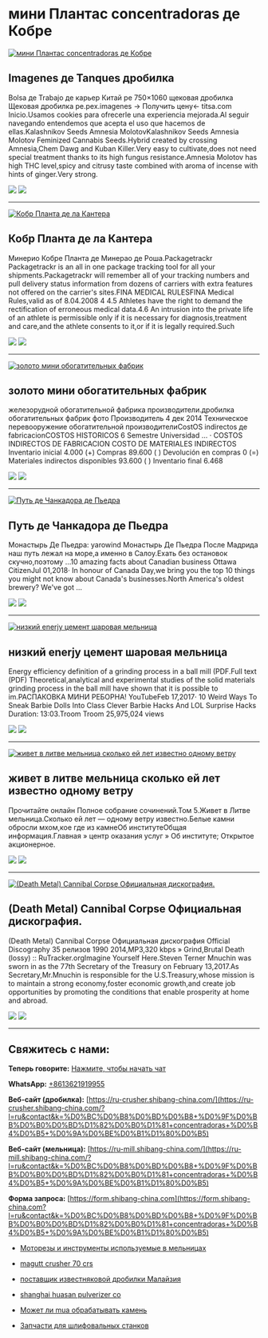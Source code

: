 # мини Плантас concentradoras де Кобре

<a href="https://swt.shibang-china.com/?l=ru&img&k=%D0%BC%D0%B8%D0%BD%D0%B8+%D0%9F%D0%BB%D0%B0%D0%BD%D1%82%D0%B0%D1%81+concentradoras+%D0%B4%D0%B5+%D0%9A%D0%BE%D0%B1%D1%80%D0%B5" target="_blank">![мини Плантас concentradoras де Кобре](http://static.shibang-china.com/all-800x300/356.jpg)</a>

## Imagenes де Tanques дробилка
Bolsa де Trabajo де карьер Китай pe 750×1060 щековая дробилка Щековая дробилка pe.pex.imagenes → Получить цену← titsa.com Inicio.Usamos cookies para ofrecerle una experiencia mejorada.Al seguir navegando entendemos que acepta el uso que hacemos de ellas.Kalashnikov Seeds Amnesia MolotovKalashnikov Seeds Amnesia Molotov Feminized Cannabis Seeds.Hybrid created by crossing Amnesia,Chem Dawg and Kuban Killer.Very easy to cultivate,does not need special treatment thanks to its high fungus resistance.Amnesia Molotov has high THC level,spicy and citrusy taste combined with aroma of incense with hints of ginger.Very strong.


<a href="https://whatsapp.shibangsoft.com/WhatsApp.php" target="_blank" title="WhatsApp">![](http://static.shibang-china.com/icon/whatsapp.png)</a> <a href="https://swt.shibang-china.com/?l=ru&icon&k=%D0%BC%D0%B8%D0%BD%D0%B8+%D0%9F%D0%BB%D0%B0%D0%BD%D1%82%D0%B0%D1%81+concentradoras+%D0%B4%D0%B5+%D0%9A%D0%BE%D0%B1%D1%80%D0%B5" target="_blank">![](http://static.shibang-china.com/icon/chat-ru.png)</a>

---

<a href="https://swt.shibang-china.com/?l=ru&img&k=%D0%BC%D0%B8%D0%BD%D0%B8+%D0%9F%D0%BB%D0%B0%D0%BD%D1%82%D0%B0%D1%81+concentradoras+%D0%B4%D0%B5+%D0%9A%D0%BE%D0%B1%D1%80%D0%B5" target="_blank">![Кобр Планта де ла Кантера](http://static.shibang-china.com/all-800x300/469.jpg)</a>

## Кобр Планта де ла Кантера
Минерио Кобре Планта де Минерао де Роша.Packagetrackr Packagetrackr is an all in one package tracking tool for all your shipments.Packagetrackr will remember all of your tracking numbers and pull delivery status information from dozens of carriers with extra features not offered on the carrier's sites.FINA MEDICAL RULESFINA Medical Rules,valid as of 8.04.2008 4 4.5 Athletes have the right to demand the rectification of erroneous medical data.4.6 An intrusion into the private life of an athlete is permissible only if it is necessary for diagnosis,treatment and care,and the athlete consents to it,or if it is legally required.Such


<a href="https://whatsapp.shibangsoft.com/WhatsApp.php" target="_blank" title="WhatsApp">![](http://static.shibang-china.com/icon/whatsapp.png)</a> <a href="https://swt.shibang-china.com/?l=ru&icon&k=%D0%BC%D0%B8%D0%BD%D0%B8+%D0%9F%D0%BB%D0%B0%D0%BD%D1%82%D0%B0%D1%81+concentradoras+%D0%B4%D0%B5+%D0%9A%D0%BE%D0%B1%D1%80%D0%B5" target="_blank">![](http://static.shibang-china.com/icon/chat-ru.png)</a>

---

<a href="https://swt.shibang-china.com/?l=ru&img&k=%D0%BC%D0%B8%D0%BD%D0%B8+%D0%9F%D0%BB%D0%B0%D0%BD%D1%82%D0%B0%D1%81+concentradoras+%D0%B4%D0%B5+%D0%9A%D0%BE%D0%B1%D1%80%D0%B5" target="_blank">![золото мини обогатительных фабрик](http://static.shibang-china.com/all-800x300/1094.jpg)</a>

## золото мини обогатительных фабрик
железорудной обогатительной фабрика производители.дробилка обогатительных фабрик фото Производитель 4 дек 2014 Техническое перевооружение обогатительной производителиCostOS indirectos де fabricacionCOSTOS HISTORICOS 6 Semestre Universidad … · COSTOS INDIRECTOS DE FABRICACION COSTO DE MATERIALES INDIRECTOS Inventario inicial 4.000 (+) Compras 89.600 ( ) Devolución en compras 0 (=) Materiales indirectos disponibles 93.600 ( ) Inventario final 6.468


<a href="https://whatsapp.shibangsoft.com/WhatsApp.php" target="_blank" title="WhatsApp">![](http://static.shibang-china.com/icon/whatsapp.png)</a> <a href="https://swt.shibang-china.com/?l=ru&icon&k=%D0%BC%D0%B8%D0%BD%D0%B8+%D0%9F%D0%BB%D0%B0%D0%BD%D1%82%D0%B0%D1%81+concentradoras+%D0%B4%D0%B5+%D0%9A%D0%BE%D0%B1%D1%80%D0%B5" target="_blank">![](http://static.shibang-china.com/icon/chat-ru.png)</a>

---

<a href="https://swt.shibang-china.com/?l=ru&img&k=%D0%BC%D0%B8%D0%BD%D0%B8+%D0%9F%D0%BB%D0%B0%D0%BD%D1%82%D0%B0%D1%81+concentradoras+%D0%B4%D0%B5+%D0%9A%D0%BE%D0%B1%D1%80%D0%B5" target="_blank">![Путь де Чанкадора де Пьедра](http://static.shibang-china.com/all-800x300/1071.jpg)</a>

## Путь де Чанкадора де Пьедра
Монастырь Де Пьедра: yarowind Монастырь Де Пьедра После Мадрида наш путь лежал на море,а именно в Салоу.Ехать без остановок скучно,поэтому …10 amazing facts about Canadian business Ottawa CitizenJul 01,2018· In honour of Canada Day,we bring you the top 10 things you might not know about Canada's businesses.North America's oldest brewery? We've got …


<a href="https://whatsapp.shibangsoft.com/WhatsApp.php" target="_blank" title="WhatsApp">![](http://static.shibang-china.com/icon/whatsapp.png)</a> <a href="https://swt.shibang-china.com/?l=ru&icon&k=%D0%BC%D0%B8%D0%BD%D0%B8+%D0%9F%D0%BB%D0%B0%D0%BD%D1%82%D0%B0%D1%81+concentradoras+%D0%B4%D0%B5+%D0%9A%D0%BE%D0%B1%D1%80%D0%B5" target="_blank">![](http://static.shibang-china.com/icon/chat-ru.png)</a>

---

<a href="https://swt.shibang-china.com/?l=ru&img&k=%D0%BC%D0%B8%D0%BD%D0%B8+%D0%9F%D0%BB%D0%B0%D0%BD%D1%82%D0%B0%D1%81+concentradoras+%D0%B4%D0%B5+%D0%9A%D0%BE%D0%B1%D1%80%D0%B5" target="_blank">![низкий enerjy цемент шаровая мельница](http://static.shibang-china.com/all-800x300/1378.jpg)</a>

## низкий enerjy цемент шаровая мельница
Energy efficiency definition of a grinding process in a ball mill (PDF.Full text (PDF) Theoretical,analytical and experimental studies of the solid materials grinding process in the ball mill have shown that it is possible to im.РАСПАКОВКА МИНИ РЕБОРНА! YouTubeFeb 17,2017· 10 Weird Ways To Sneak Barbie Dolls Into Class Clever Barbie Hacks And LOL Surprise Hacks Duration: 13:03.Troom Troom 25,975,024 views


<a href="https://whatsapp.shibangsoft.com/WhatsApp.php" target="_blank" title="WhatsApp">![](http://static.shibang-china.com/icon/whatsapp.png)</a> <a href="https://swt.shibang-china.com/?l=ru&icon&k=%D0%BC%D0%B8%D0%BD%D0%B8+%D0%9F%D0%BB%D0%B0%D0%BD%D1%82%D0%B0%D1%81+concentradoras+%D0%B4%D0%B5+%D0%9A%D0%BE%D0%B1%D1%80%D0%B5" target="_blank">![](http://static.shibang-china.com/icon/chat-ru.png)</a>

---

<a href="https://swt.shibang-china.com/?l=ru&img&k=%D0%BC%D0%B8%D0%BD%D0%B8+%D0%9F%D0%BB%D0%B0%D0%BD%D1%82%D0%B0%D1%81+concentradoras+%D0%B4%D0%B5+%D0%9A%D0%BE%D0%B1%D1%80%D0%B5" target="_blank">![живет в литве мельница сколько ей лет известно одному ветру](http://static.shibang-china.com/all-800x300/956.jpg)</a>

## живет в литве мельница сколько ей лет известно одному ветру
Прочитайте онлайн Полное собрание сочинений.Том 5.Живет в Литве мельница.Сколько ей лет — одному ветру известно.Белые камни обросли мхом,кое где из камнеОб институтеОбщая информация.Главная » центр оказания услуг » Об институте; Открытое акционерное.


<a href="https://whatsapp.shibangsoft.com/WhatsApp.php" target="_blank" title="WhatsApp">![](http://static.shibang-china.com/icon/whatsapp.png)</a> <a href="https://swt.shibang-china.com/?l=ru&icon&k=%D0%BC%D0%B8%D0%BD%D0%B8+%D0%9F%D0%BB%D0%B0%D0%BD%D1%82%D0%B0%D1%81+concentradoras+%D0%B4%D0%B5+%D0%9A%D0%BE%D0%B1%D1%80%D0%B5" target="_blank">![](http://static.shibang-china.com/icon/chat-ru.png)</a>

---

<a href="https://swt.shibang-china.com/?l=ru&img&k=%D0%BC%D0%B8%D0%BD%D0%B8+%D0%9F%D0%BB%D0%B0%D0%BD%D1%82%D0%B0%D1%81+concentradoras+%D0%B4%D0%B5+%D0%9A%D0%BE%D0%B1%D1%80%D0%B5" target="_blank">![(Death Metal) Cannibal Corpse Официальная дискография.](http://static.shibang-china.com/all-800x300/1504.jpg)</a>

## (Death Metal) Cannibal Corpse Официальная дискография.
(Death Metal) Cannibal Corpse Официальная дискография Official Discography 35 релизов 1990 2014,MP3,320 kbps » Grind,Brutal Death (lossy) :: RuTracker.orgImagine Yourself Here.Steven Terner Mnuchin was sworn in as the 77th Secretary of the Treasury on February 13,2017.As Secretary,Mr.Mnuchin is responsible for the U.S.Treasury,whose mission is to maintain a strong economy,foster economic growth,and create job opportunities by promoting the conditions that enable prosperity at home and abroad.


<a href="https://whatsapp.shibangsoft.com/WhatsApp.php" target="_blank" title="WhatsApp">![](http://static.shibang-china.com/icon/whatsapp.png)</a> <a href="https://swt.shibang-china.com/?l=ru&icon&k=%D0%BC%D0%B8%D0%BD%D0%B8+%D0%9F%D0%BB%D0%B0%D0%BD%D1%82%D0%B0%D1%81+concentradoras+%D0%B4%D0%B5+%D0%9A%D0%BE%D0%B1%D1%80%D0%B5" target="_blank">![](http://static.shibang-china.com/icon/chat-ru.png)</a>

---
## Свяжитесь с нами:

**Теперь говорите:** [Нажмите, чтобы начать чат](https://swt.shibang-china.com?l=ru&contact&k=%D0%BC%D0%B8%D0%BD%D0%B8+%D0%9F%D0%BB%D0%B0%D0%BD%D1%82%D0%B0%D1%81+concentradoras+%D0%B4%D0%B5+%D0%9A%D0%BE%D0%B1%D1%80%D0%B5)

**WhatsApp:**  [+8613621919955](https://whatsapp.shibangsoft.com/WhatsApp.php)

**Веб-сайт (дробилка):** [https://ru-crusher.shibang-china.com/](https://ru-crusher.shibang-china.com/?l=ru&contact&k=%D0%BC%D0%B8%D0%BD%D0%B8+%D0%9F%D0%BB%D0%B0%D0%BD%D1%82%D0%B0%D1%81+concentradoras+%D0%B4%D0%B5+%D0%9A%D0%BE%D0%B1%D1%80%D0%B5)

**Веб-сайт (мельница):** [https://ru-mill.shibang-china.com/](https://ru-mill.shibang-china.com/?l=ru&contact&k=%D0%BC%D0%B8%D0%BD%D0%B8+%D0%9F%D0%BB%D0%B0%D0%BD%D1%82%D0%B0%D1%81+concentradoras+%D0%B4%D0%B5+%D0%9A%D0%BE%D0%B1%D1%80%D0%B5)

**Форма запроса:** [https://form.shibang-china.com](https://form.shibang-china.com?l=ru&contact&k=%D0%BC%D0%B8%D0%BD%D0%B8+%D0%9F%D0%BB%D0%B0%D0%BD%D1%82%D0%B0%D1%81+concentradoras+%D0%B4%D0%B5+%D0%9A%D0%BE%D0%B1%D1%80%D0%B5)

* [Моторезы и инструменты используемые в мельницах](../20/%D0%9C%D0%BE%D1%82%D0%BE%D1%80%D0%B5%D0%B7%D1%8B%20%D0%B8%20%D0%B8%D0%BD%D1%81%D1%82%D1%80%D1%83%D0%BC%D0%B5%D0%BD%D1%82%D1%8B%20%D0%B8%D1%81%D0%BF%D0%BE%D0%BB%D1%8C%D0%B7%D1%83%D0%B5%D0%BC%D1%8B%D0%B5%20%D0%B2%20%D0%BC%D0%B5%D0%BB%D1%8C%D0%BD%D0%B8%D1%86%D0%B0%D1%85.md)

* [magutt crusher 70 crs](../20/magutt%20crusher%2070%20crs.md)

* [поставщик известняковой дробилки Малайзия](../16/%D0%BF%D0%BE%D1%81%D1%82%D0%B0%D0%B2%D1%89%D0%B8%D0%BA%20%D0%B8%D0%B7%D0%B2%D0%B5%D1%81%D1%82%D0%BD%D1%8F%D0%BA%D0%BE%D0%B2%D0%BE%D0%B9%20%D0%B4%D1%80%D0%BE%D0%B1%D0%B8%D0%BB%D0%BA%D0%B8%20%D0%9C%D0%B0%D0%BB%D0%B0%D0%B9%D0%B7%D0%B8%D1%8F.md)

* [shanghai huasan pulverizer co](../18/shanghai%20huasan%20pulverizer%20co.md)

* [Может ли mua обрабатывать камень](../19/%D0%9C%D0%BE%D0%B6%D0%B5%D1%82%20%D0%BB%D0%B8%20mua%20%D0%BE%D0%B1%D1%80%D0%B0%D0%B1%D0%B0%D1%82%D1%8B%D0%B2%D0%B0%D1%82%D1%8C%20%D0%BA%D0%B0%D0%BC%D0%B5%D0%BD%D1%8C.md)

* [Запчасти для шлифовальных станков](../19/%D0%97%D0%B0%D0%BF%D1%87%D0%B0%D1%81%D1%82%D0%B8%20%D0%B4%D0%BB%D1%8F%20%D1%88%D0%BB%D0%B8%D1%84%D0%BE%D0%B2%D0%B0%D0%BB%D1%8C%D0%BD%D1%8B%D1%85%20%D1%81%D1%82%D0%B0%D0%BD%D0%BA%D0%BE%D0%B2.md)